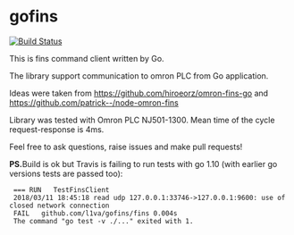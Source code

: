 # gofins

[![Build Status](https://travis-ci.org/l1va/gofins.svg?branch=master)](https://travis-ci.org/l1va/gofins)


This is fins command client written by Go.

The library support communication to omron PLC from Go application.

Ideas were taken from https://github.com/hiroeorz/omron-fins-go and https://github.com/patrick--/node-omron-fins

Library was tested with Omron PLC NJ501-1300. Mean time of the cycle request-response is 4ms.

Feel free to ask questions, raise issues and make pull requests!


<b>PS.</b>Build is ok but Travis is failing to run tests with go 1.10
(with earlier go versions tests are passed too):
```
 === RUN   TestFinsClient
 2018/03/11 18:45:18 read udp 127.0.0.1:33746->127.0.0.1:9600: use of closed network connection
 FAIL   github.com/l1va/gofins/fins	0.004s
 The command "go test -v ./..." exited with 1.
 ```